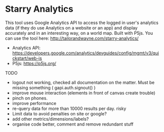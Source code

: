 Starry Analytics
============================
This tool uses Google Analytics API to access the logged in user's analytics data (if they do use Analytics on a website or an app) and display accurately and in an interesting way, on a world map. Built with P5js. You can use the tool here: http://tailorandwayne.com/starry-analytics/

- Analytics API: https://developers.google.com/analytics/devguides/config/mgmt/v3/quickstart/web-js
- P5js: https://p5js.org/

TODO
- logout not working, checked all documentation on the matter. Must be missing something ( gapi.auth.signout() )
- improve mouse interaction (elements in front of canvas create trouble)
- pinch on phones.
- improve performance
- re-query data for more than 10000 results per day. risky
- Limit data to avoid penalties on site or google?
- add other metrics/dimensions/labels?
- organise code better, comment and remove redundant stuff
